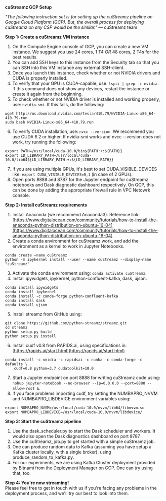 **cuStreamz GCP Setup**

*"The following instruction set is for setting up the cuStreamz pipeline on Google Cloud Platform (GCP). But, the overall process for deploying cuStreamz on any CSP would be the similar."*
— cuStreamz team

**Step 1: Create a cuStreamz VM instance** 
1. On the Compute Engine console of GCP, you can create a new VM instance. We suggest you use 24 cores, 1 T4 *OR* 48 cores, 2 T4s for the best results.
2. You can add SSH keys to this instance from the Security tab so that you can SSH into this VM instance any external SSH-client.
3. Once you launch this instance, check whether or not NVIDIA drivers and CUDA is properly installed. 
4. To verify that your GPU is CUDA-capable, use: `lspci | grep -i nvidia`. If this command does not show any devices, restart the instance or create it again from the beginning.
5. To check whether or not NVIDIA driver is installed and working properly, use: `nvidia-smi`. If this fails, do the following:
```
wget http://us.download.nvidia.com/tesla/410.79/NVIDIA-Linux-x86_64-410.79.run 
sudo bash NVIDIA-Linux-x86_64-410.79.run 
```
6. To verify CUDA installation, use: `nvcc --version`. We recommend you use CUDA 9.2 or higher. If nvidia-smi works and nvcc --version does not work, try running the following:
```
export PATH=/usr/local/cuda-10.0/bin${PATH:+:${PATH}}
export LD_LIBRARY_PATH=/usr/local/cuda-10.0/lib64${LD_LIBRARY_PATH:+:${LD_LIBRARY_PATH}}
```
7. If you are using multiple GPUs, it's best to set CUDA_VISIBLE_DEVICES like: `export CUDA_VISIBLE_DEVICES=0,1` (in case of 2 GPUs).
8. Open ports 8888 and 8787 for the Jupyter endpoint for cuStreamz notebooks and Dask diagnostic dashboard respectively. On GCP, this can be done by adding the appropriate firewall rule in VPC Netowrk console.

**Step 2: Install cuStreamz requirements**
1. Install Anaconda (we recommend Anaconda3). Reference link: [https://www.digitalocean.com/community/tutorials/how-to-install-the-anaconda-python-distribution-on-ubuntu-16-04](https://www.digitalocean.com/community/tutorials/how-to-install-the-anaconda-python-distribution-on-ubuntu-16-04)  
2. Create a conda environment for cuStreamz work, and add the environment as a kernel to work in Jupyter Notebooks. 
```
conda create —name cuStreamz
python -m ipykernel install --user --name cuStreamz --display-name "cuStreamz"
```
3. Activate the conda environment using: `conda activate cuStreamz`.
4. Install ipywidgets, ipykernel, python-confluent-kafka, dask, ujson. 
```
conda install ipywidgets
conda install ipykernel
conda install -c conda-forge python-confluent-kafka 
conda install dask
conda install ujson
```
5. Install streamz from GitHub using:
```
git clone https://github.com/python-streamz/streamz.git
cd streamz
python setup.py build
python setup.py install
```
6. Install cudf v0.8 from RAPIDS.ai, using specifications in: [https://rapids.ai/start.html](https://rapids.ai/start.html)
```
conda install -c nvidia -c rapidsai -c numba -c conda-forge -c defaults \
    cudf=0.8 python=3.7 cudatoolkit=10.0
```
7. Start a Jupyter endpoint on port 8888 for writing cuStreamz code using: `nohup jupyter-notebook --no-browser --ip=0.0.0.0 --port=8888 --allow-root &`. 
8. If you face problems importing cudf, try setting the NUMBAPRO_NVVM and NUMBAPRO_LIBDEVICE environment variables using: 
```
export NUMBAPRO_NVVM=/usr/local/cuda-10.0/nvvm/lib64/libnvvm.so
export NUMBAPRO_LIBDEVICE=/usr/local/cuda-10.0/nvvm/libdevice/
```

**Step 3: Start the cuStreamz pipeline**
1. Use the dask_scheduler.py to start the Dask scheduler and workers. It would also open the Dask diagnostics dashboard on port 8787.
2. Use the cuStreamz_job.py to get started with a simple cuStreamz job.
3. One can produce random data to Kafka (assuming you have setup a Kafka cluster locally, with a single broker), using produce_random_to_kafka.py. 
4. For our experiments, we are using Kafka Cluster deployment provided by Bitnami from the Deployment Manager on GCP. One can try using that, too. 

**Step 4: You're now streaming!**  <br />
Please feel free to get in touch with us if you're facing any problems in the deployment process, and we'll try our best to look into them.
